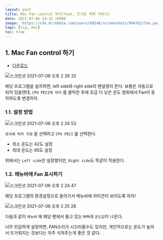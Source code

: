 ```yaml
---
layout: post
title: Mac Fan control 하기(feat, 뜨거운 맥북 식히기)
date: 2021-07-06 14:32 +0900
image: 'https://cdn.dribbble.com/users/69146/screenshots/994781/fan.png'
tags: [tip, mac]
toc: true
---
```



## 1. Mac Fan control 하기

- [다운로드](https://crystalidea.com/macs-fan-control/download) 

![스크린샷 2021-07-06 오후 2 26 32](https://user-images.githubusercontent.com/28615416/124546945-58a26400-de66-11eb-89fc-3922c552598c.png)

해당 프로그램을 설치하면, left side와 right side의 팬설정이 뜬다. 보통은 자동으로 되어 있을텐데, `CPU PECI에 따라` 를 클릭한 후에 조금 더 낮은 온도 범위에서 Fan이 동작하도록 변경하자. 

### 1.1. 설정 방법
![스크린샷 2021-07-06 오후 2 24 53](https://user-images.githubusercontent.com/28615416/124546937-550edd00-de66-11eb-82e9-4ddc3016b71b.png)

`센서에 따라 지정` 을 선택하고 `CPU PECI` 를 선택한다. 

- 최소 온도는 42도 설정 
- 최대 온도는 85도 설정

위에서는 `Left side`만 설정했지만, `Right side`도 똑같이 적용한다.

### 1.2. 메뉴바에 Fan 표시하기
![스크린샷 2021-07-06 오후 2 24 47](https://user-images.githubusercontent.com/28615416/124546943-5809cd80-de66-11eb-914e-c6cacf128eaf.png)

해당 프로그램의 환경설정으로 들어가서 메뉴바에 아이콘이 보이도록 하자! 





![스크린샷 2021-07-06 오후 2 25 28](https://user-images.githubusercontent.com/28615416/124546942-5809cd80-de66-11eb-888d-cb31df12a2a5.png)

다음과 같이 `메뉴바` 에 해당 팬에서 돌고 있는 `RPM`과 `온도값`이 나온다. 

너무 민감하게 설정하면, FAN소리가 시끄러울수도 있지만, 개인적으로는 온도가 높아서 뜨거워지는 것보다는 자주 식혀주는게 좋은 것 같다.